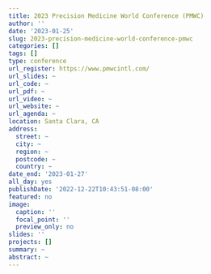 ```yaml
---
title: 2023 Precision Medicine World Conference (PMWC)
author: ''
date: '2023-01-25'
slug: 2023-precision-medicine-world-conference-pmwc
categories: []
tags: []
type: conference
url_register: https://www.pmwcintl.com/
url_slides: ~
url_code: ~
url_pdf: ~
url_video: ~
url_website: ~
url_agenda: ~
location: Santa Clara, CA
address:
  street: ~
  city: ~
  region: ~
  postcode: ~
  country: ~
date_end: '2023-01-27'
all_day: yes
publishDate: '2022-12-22T10:43:51-08:00'
featured: no
image:
  caption: ''
  focal_point: ''
  preview_only: no
slides: ''
projects: []
summary: ~
abstract: ~
---
```


<!--more-->
